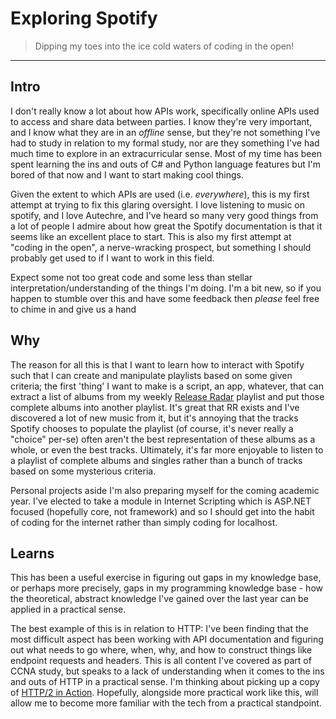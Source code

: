 # Exploring Spotify

> Dipping my toes into the ice cold waters of coding in the open! 

---
## Intro
I don't really know a lot about how APIs work, specifically online APIs used to access and share data between parties. I know they're very important, and I know what they are in an _offline_ sense, but they're not something I've had to study in relation to my formal study, nor are they something I've had much time to explore in an extracurricular sense. Most of my time has been spent learning the ins and outs of C# and Python language features but I'm bored of that now and I want to start making cool things.

Given the extent to which APIs are used (i.e. _everywhere_), this is my first attempt at trying to fix this glaring oversight. I love listening to music on spotify, and I love Autechre, and I've heard so many very good things from a lot of people I admire about how great the Spotify documentation is that it seems like an excellent place to start. This is also my first attempt at "coding in the open", a nerve-wracking prospect, but something I should probably get used to if I want to work in this field.

Expect some not too great code and some less than stellar interpretation/understanding of the things I'm doing. I'm a bit new, so if you happen to stumble over this and have some feedback then _please_ feel free to chime in and give us a hand

## Why
The reason for all this is that I want to learn how to interact with Spotify such that I can create and manipulate playlists based on some given criteria; the first 'thing' I want to make is a script, an app, whatever, that can extract a list of albums from my weekly [Release Radar](https://open.spotify.com/playlist/37i9dQZEVXbfRgwzqHa6ro?si=11cd440dff38414c) playlist and put those complete albums into another playlist. It's great that RR exists and I've discovered a lot of new music from it, but it's annoying that the tracks Spotify chooses to populate the playlist (of course, it's never really a "choice" per-se) often aren't the best representation of these albums as a whole, or even the best tracks. Ultimately, it's far more enjoyable to listen to a playlist of complete albums and singles rather than a bunch of tracks based on some mysterious criteria.

Personal projects aside I'm also preparing myself for the coming academic year. I've elected to take a module in Internet Scripting which is ASP.NET focused (hopefully core, not framework) and so I should get into the habit of coding for the internet rather than simply coding for localhost.

## Learns
This has been a useful exercise in figuring out gaps in my knowledge base, or perhaps more precisely, gaps in my programming knowledge base - how the theoretical, abstract knowledge I've gained over the last year can be applied in a practical sense. 

The best example of this is in relation to HTTP: I've been finding that the most difficult aspect has been working with API documentation and figuring out what needs to go where, when, why, and how to construct things like endpoint requests and headers. This is all content I've covered as part of CCNA study, but speaks to a lack of understanding when it comes to the ins and outs of HTTP in a practical sense. I'm thinking about picking up a copy of [HTTP/2 in Action](https://www.manning.com/books/http2-in-action). Hopefully, alongside more practical work like this, will allow me to become more familiar with the tech from a practical standpoint.